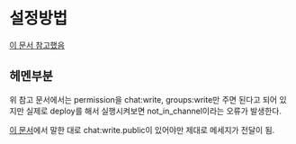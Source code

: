 # 설정방법

[이 문서 참고했음](https://velog.io/@devand/%EC%8A%AC%EB%9E%99-Web-API-%EB%A5%BC-%EC%9D%B4%EC%9A%A9%ED%95%B4%EB%B3%B4%EC%9E%90-1)

## 헤멘부분 
위 참고 문서에서는 permission을 chat:write, groups:write만 주면 된다고 되어 있지만 실제로 deploy를 해서 실행시켜보면 not_in_channel이라는 오류가 발생한다.

[이 문서](https://surprisecomputer.tistory.com/49)에서 말한 대로 chat:write.public이 있어야만 제대로 메세지가 전달이 됨.


